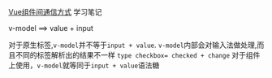 [Vue组件间通信方式](http://www.zhufengpeixun.cn/train/vue-info/component.html#%E4%B8%80-props%E4%BC%A0%E9%80%92%E6%95%B0%E6%8D%AE) 学习笔记

v-model ==> value + input

对于原生标签,`v-model`并不等于`input + value`. 
`v-model`内部会对输入法做处理,而且不同的标签解析出的结果不一样 `type checkbox= checked + change`
对于组件上使用，`v-model`就等同于`input + value`语法糖